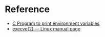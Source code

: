 # Reference

- [C Program to print environment variables](https://www.geeksforgeeks.org/c-program-print-environment-variables)
- [execve(2) — Linux manual page](https://man7.org/linux/man-pages/man2/execve.2.html)

